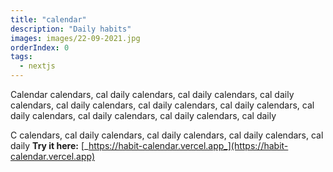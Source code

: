 ```yaml
---
title: "calendar"
description: "Daily habits"
images: images/22-09-2021.jpg
orderIndex: 0
tags:
  - nextjs
---
```


Calendar calendars, cal daily calendars, cal daily calendars, cal daily calendars, cal daily calendars, cal daily calendars, cal daily calendars, cal daily calendars, cal daily calendars, cal daily calendars, cal daily

C calendars, cal daily calendars, cal daily calendars, cal daily calendars, cal daily
**Try it here:** [_https://habit-calendar.vercel.app_](https://habit-calendar.vercel.app)
